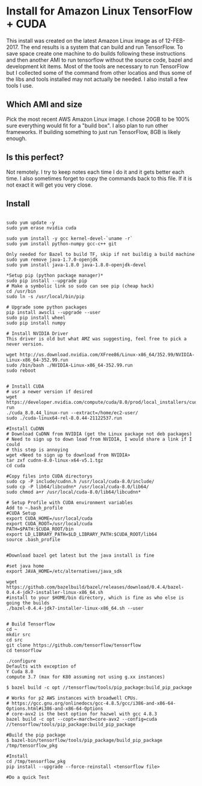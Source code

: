 # Install for Amazon Linux TensorFlow + CUDA
This install was created on the latest Amazon Linux image as of 12-FEB-2017.
The end results is a system that can build and run TensorFlow.  To save space
create one machine to do builds following these instructions and then another 
AMI to run tensorflow without the source code, bazel and development kit items.
Most of the tools are necessary to run TensorFlow but I collected some of the
command from other locatios and thus some of the libs and tools installed may
not actually be needed.  I also install a few tools I use.

## Which AMI and size
Pick the most recent AWS Amazon Linux image.  I chose 20GB to be 100% sure 
everything would fit for a "build box".  I also plan to run other frameworks.
If building something to just run TensorFlow, 8GB is likely enough.  

## Is this perfect?
Not remotely.  I try to keep notes each time I do it and it gets better each
time.  I also sometimes forget to copy the commands back to this file.  If it
is not exact it will get you very close.  

## Install


```

sudo yum update -y
sudo yum erase nvidia cuda

sudo yum install -y gcc kernel-devel-`uname -r`
sudo yum install python-numpy gcc-c++ git

Only needed for Bazel to build TF, skip if not buildig a build machine
sudo yum remove java-1.7.0-openjdk
sudo yum install java-1.8.0 java-1.8.0-openjdk-devel

*Setup pip (python package manager)*
sudo pip install --upgrade pip
# Make a symbolic link so sudo can see pip (cheap hack)
cd /usr/bin
sudo ln -s /usr/local/bin/pip

# Upgrade some python packages
pip install awscli --upgrade --user
sudo pip install wheel
sudo pip install numpy

# Install NVIDIA Driver
This driver is old but what AMZ was suggesting, feel free to pick a never version.

wget http://us.download.nvidia.com/XFree86/Linux-x86_64/352.99/NVIDIA-Linux-x86_64-352.99.run
sudo /bin/bash ./NVIDIA-Linux-x86_64-352.99.run
sudo reboot


# Install CUDA
# usr a newer version if desired
wget https://developer.nvidia.com/compute/cuda/8.0/prod/local_installers/cuda_8.0.44_linux-run
./cuda_8.0.44_linux-run --extract=/home/ec2-user/
sudo ./cuda-linux64-rel-8.0.44-21122537.run

#Install CuDNN
# Download CuDNN from NVIDIA (get the Linux package not deb packages)
# Need to sign up to down load from NVIDIA, I would share a link if I could
# this step is annoying
wget <Need to sign up to download from NVIDIA>
tar zxf cudnn-8.0-linux-x64-v5.1.tgz
cd cuda

#Copy files into CUDA directorys
sudo cp -P include/cudnn.h /usr/local/cuda-8.0/include/
sudo cp -P lib64/libcudnn* /usr/local/cuda-8.0/lib64/
sudo chmod a+r /usr/local/cuda-8.0/lib64/libcudnn*

# Setup Profile with CUDA environment variables
Add to ~.bash_profile
#CUDA Setup
export CUDA_HOME=/usr/local/cuda
export CUDA_ROOT=/usr/local/cuda
PATH=$PATH:$CUDA_ROOT/bin
export LD_LIBRARY_PATH=$LD_LIBRARY_PATH:$CUDA_ROOT/lib64
source .bash_profile


#Download bazel get latest but the java install is fine

#set java home
export JAVA_HOME=/etc/alternatives/java_sdk

wget https://github.com/bazelbuild/bazel/releases/download/0.4.4/bazel-0.4.4-jdk7-installer-linux-x86_64.sh
#install to your $HOME/bin directory, which is fine as who else is going the builds
./bazel-0.4.4-jdk7-installer-linux-x86_64.sh --user


# Build Tensorflow
cd ~
mkdir src
cd src
git clone https://github.com/tensorflow/tensorflow
cd tensorflow

./configure
Defaults with exception of
Y Cuda 8.0 
compute 3.7 (max for K80 assuming not using g.xx instances)

$ bazel build -c opt //tensorflow/tools/pip_package:build_pip_package

# Works for p2 AWS instances with broadwell CPUs.
# https://gcc.gnu.org/onlinedocs/gcc-4.8.5/gcc/i386-and-x86-64-Options.html#i386-and-x86-64-Options
# core-avx2 is the best option for hazwel with gcc 4.8.3
bazel build -c opt --copt=-march=core-avx2 --config=cuda //tensorflow/tools/pip_package:build_pip_package

#Build the pip package
$ bazel-bin/tensorflow/tools/pip_package/build_pip_package /tmp/tensorflow_pkg

#Install
cd /tmp/tensorflow_pkg
pip install --upgrade --force-reinstall <tensorflow file>

#Do a quick Test
```



